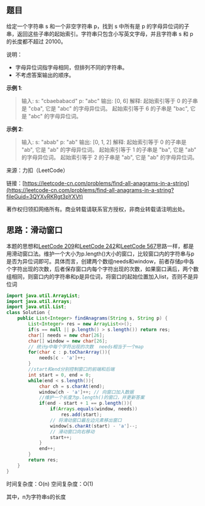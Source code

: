 ## 题目

给定一个字符串 s 和一个非空字符串 p，找到 s 中所有是 p 的字母异位词的子串，返回这些子串的起始索引。字符串只包含小写英文字母，并且字符串 s 和 p 的长度都不超过 20100。

说明：

* 字母异位词指字母相同，但排列不同的字符串。
* 不考虑答案输出的顺序。

**示例 1**:

>输入:
>s: "cbaebabacd" p: "abc"
>输出:
>[0, 6]
>解释:
>起始索引等于 0 的子串是 "cba", 它是 "abc" 的字母异位词。
>起始索引等于 6 的子串是 "bac", 它是 "abc" 的字母异位词。

**示例 2**:

>输入:
>s: "abab" p: "ab"
>输出:
>[0, 1, 2]
>解释:
>起始索引等于 0 的子串是 "ab", 它是 "ab" 的字母异位词。
>起始索引等于 1 的子串是 "ba", 它是 "ab" 的字母异位词。
>起始索引等于 2 的子串是 "ab", 它是 "ab" 的字母异位词。

来源：力扣（LeetCode）

链接：[https://leetcode-cn.com/problems/find-all-anagrams-in-a-string](https://leetcode-cn.com/problems/find-all-anagrams-in-a-string?fileGuid=3QYXvRKRgt3pYXVt)

著作权归领扣网络所有。商业转载请联系官方授权，非商业转载请注明出处。

## 思路：滑动窗口

本题的思想和[LeetCode 209](https://leetcode-cn.com/problems/minimum-size-subarray-sum?fileGuid=3QYXvRKRgt3pYXVt)和[LeetCode 242](https://leetcode-cn.com/problems/valid-anagram/?fileGuid=3QYXvRKRgt3pYXVt)和[LeetCode 567](https://leetcode-cn.com/problems/permutation-in-string/?fileGuid=3QYXvRKRgt3pYXVt)思路一样，都是用滑动窗口法。维护一个大小为p.length()大小的窗口，比较窗口内的字符串与p是否为异位词即可。具体而言，创建两个数组needs和window，前者存储p中各个字符出现的次数，后者保存窗口内每个字符出现的次数，如果窗口满后，两个数组相同，则窗口内的字符串和p是异位词，将窗口的起始位置加入list，否则不是异位词

```java
import java.util.ArrayList;
import java.util.Arrays;
import java.util.List;
class Solution {
    public List<Integer> findAnagrams(String s, String p) {
        List<Integer> res = new ArrayList<>();
        if(s == null || p.length() > s.length()) return res;
        char[] needs = new char[26];
        char[] window = new char[26];
        // 统计p中每个字符出现的次数  needs相当于一个map
        for(char c : p.toCharArray()){
            needs[c - 'a']++;
        }
        //start和end分别控制窗口的前端和后端
        int start = 0, end = 0;
        while(end < s.length()){
            char ch = s.charAt(end);
            window[ch - 'a']++; // 向窗口加入数据
            //维护一个长度为p.length()的窗口，并更新答案
            if(end - start + 1 == p.length()){
                if(Arrays.equals(window, needs))
                    res.add(start);
                // 将滑动窗口最左边元素移出窗口
                window[s.charAt(start) - 'a']--;
                // 滑动窗口向右移动
                start++;
            }
            end++;
        }
        return res;
    }
}
```
时间复杂度：O(n)
空间复杂度：O(1)

其中，n为字符串s的长度

